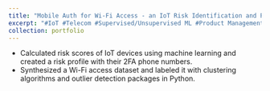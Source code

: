 ```yaml
---
title: "Mobile Auth for Wi-Fi Access - an IoT Risk Identification and Prevention Framework"
excerpt: "#IoT #Telecom #Supervised/Unsupervised ML #Product Management<br/><img src='/images/500x300.png'>"
collection: portfolio
---
```

 
* Calculated risk scores of IoT devices using machine learning and created a risk profile with their 2FA phone numbers.
* Synthesized a Wi-Fi access dataset and labeled it with clustering algorithms and outlier detection packages in Python.